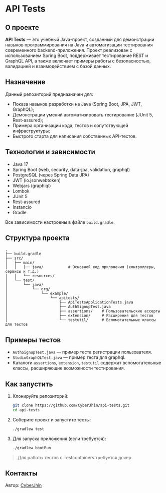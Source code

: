# API Tests

## О проекте

**API Tests** — это учебный Java-проект, созданный для демонстрации навыков программирования на Java и автоматизации тестирования современного backend-приложения. Проект реализован с использованием Spring Boot, поддерживает тестирование REST и GraphQL API, а также включает примеры работы с безопасностью, валидацией и взаимодействием с базой данных.

## Назначение

Данный репозиторий предназначен для:
- Показа навыков разработки на Java (Spring Boot, JPA, JWT, GraphQL);
- Демонстрации умений автоматизировать тестирование (JUnit 5, Rest-assured);
- Примера организации кода, тестов и сопутствующей инфраструктуры;
- Быстрого старта для написания собственных API-тестов.

## Технологии и зависимости

- Java 17
- Spring Boot (web, security, data-jpa, validation, graphql)
- PostgreSQL (через Spring Data JPA)
- JWT (io.jsonwebtoken)
- Webjars (graphiql)
- Lombok
- JUnit 5
- Rest-assured
- Instancio
- Gradle

Все зависимости настроены в файле `build.gradle`.

## Структура проекта

```
.
├── build.gradle
├── src/
│   ├── main/
│   │   ├── java/           # Основной код приложения (контроллеры, сервисы и т.д.)
│   │   └── resources/
│   └── test/
│       └── java/
│           └── org/
│               └── example/
│                   └── apitests/
│                       ├── ApiTestsApplicationTests.java
│                       ├── AuthSignupTest.java
│                       ├── assertions/    # Пользовательские ассерты
│                       ├── extension/     # Расширения для тестов
│                       └── testutil/      # Вспомогательные классы для тестов
```

## Примеры тестов

- `AuthSignupTest.java` — пример теста регистрации пользователя.
- `StudioGraphQLTest.java` — пример теста для graphql.
- Каталоги `assertions`, `extension`, `testutil` содержат вспомогательные классы, расширяющие возможности тестирования.

## Как запустить

1. Клонируйте репозиторий:
    ```sh
    git clone https://github.com/CyberJhin/api-tests.git
    cd api-tests
    ```
2. Соберите проект и запустите тесты:
    ```sh
    ./gradlew test
    ```
3. Для запуска приложения (если требуется):
    ```sh
    ./gradlew bootRun
    ```

> Для работы тестов с Testcontainers требуется докер.


## Контакты

Автор: [CyberJhin](https://github.com/CyberJhin)
